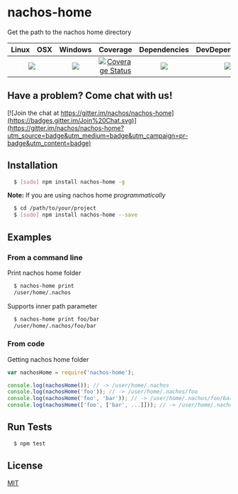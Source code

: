 # nachos-home 

Get the path to the nachos home directory

<table>
  <thead>
    <tr>
      <th>Linux</th>
      <th>OSX</th>
      <th>Windows</th>
      <th>Coverage</th>
      <th>Dependencies</th>
      <th>DevDependencies</th>
    </tr>
  </thead>
  <tbody>
    <tr>
      <td colspan="2" align="center">
        <a href="https://travis-ci.org/nachos/nachos-home"><img src="https://img.shields.io/travis/nachos/nachos-home.svg?style=flat-square"></a>
      </td>
      <td align="center">
        <a href="https://ci.appveyor.com/project/nachos/nachos-home"><img src="https://img.shields.io/appveyor/ci/nachos/nachos-home.svg?style=flat-square"></a>
      </td>
      <td align="center">
<a href='https://coveralls.io/r/nachos/nachos-home'><img src='https://img.shields.io/coveralls/nachos/nachos-home.svg?style=flat-square' alt='Coverage Status' /></a>
      </td>
      <td align="center">
        <a href="https://david-dm.org/nachos/nachos-home"><img src="https://img.shields.io/david/nachos/nachos-home.svg?style=flat-square"></a>
      </td>
      <td align="center">
        <a href="https://david-dm.org/nachos/nachos-home#info=devDependencies"><img src="https://img.shields.io/david/dev/nachos/nachos-home.svg?style=flat-square"/></a>
      </td>
    </tr>
  </tbody>
</table>

## Have a problem? Come chat with us!
[![Join the chat at https://gitter.im/nachos/nachos-home](https://badges.gitter.im/Join%20Chat.svg)](https://gitter.im/nachos/nachos-home?utm_source=badge&utm_medium=badge&utm_campaign=pr-badge&utm_content=badge)

## Installation
``` bash
  $ [sudo] npm install nachos-home -g
```

**Note:** If you are using nachos home _programmatically_

``` bash
  $ cd /path/to/your/project
  $ [sudo] npm install nachos-home --save
```

## Examples
### From a command line
Print nachos home folder
``` bash
  $ nachos-home print
  /user/home/.nachos
```

Supports inner path parameter
``` bash
  $ nachos-home print foo/bar
  /user/home/.nachos/foo/bar
```

### From code
Getting nachos home folder
``` js
var nachosHome = require('nachos-home');

console.log(nachosHome()); // -> /user/home/.nachos
console.log(nachosHome('foo')); // -> /user/home/.nachos/foo
console.log(nachosHome('foo', 'bar')); // -> /user/home/.nachos/foo/bar
console.log(nachosHome(['foo', ['bar', ...]])); // -> /user/home/.nachos/foo/bar/...
```

## Run Tests
``` bash
  $ npm test
```

## License

[MIT](LICENSE)
